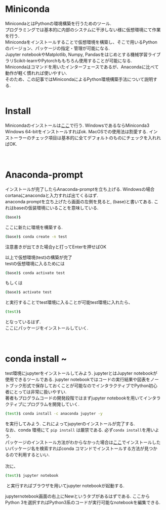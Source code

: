 # Miniconda
MinicondaとはPythonの環境構築を行うためのツール.  
プログラミングでは基本的に内部のシステムに干渉しない様に仮想環境にて作業を行う.  
Minicondaをインストールすることで仮想環境を構築し、そこで用いるPythonのバージョン、パッケージの指定・管理が可能になる.  
Jupyter notebookやMatplotlib, Numpy, Pandasをはじめとする機械学習ライブラリScikit-learnやPytorchももちろん使用することが可能になる.   
Minicondaはコマンドを用いたインターフェースであるが、Anacondaに比べて動作が軽く慣れれば使いやすい.  
そのため、この記事ではMinicondaによるPython環境構築手法について説明する. 
<br>
<br>

# Install
Minicondaのインストールは[ここ](https://docs.conda.io/en/latest/miniconda.html)で行う. WindowsであるならMiniconda3 Windows 64-bitをインストールすればok. MacOSでの使用法は割愛する.  インストーラーのチェック項目は基本的に全てデフォルトのものにチェックを入れればOK.  
<br>
<br>

# Anaconda-prompt
インストールが完了したらAnaconda-promptを立ち上げる. Windowsの場合cortanaにanacondaと入力すれば出てくるはず.  
anaconda promptを立ち上げたら画面の左側を見ると, (base)と書いてある. これはbaseの仮装環境にいることを意味している.  
```zsh
(base)$
```
ここに新たに環境を構築する.  

```zsh
(base)$ conda create -n test
```
注意書きが出てきた場合yと打ってEnterを押せばOK  

以上で仮想環境(test)の構築が完了  
testの仮想環境に入るためには
```zsh
(base)$ conda activate test
```
もしくは
```zsh
(base)$ activate test
```
と実行することでtest環境に入ることが可能test環境に入れたら、
```zsh
(test)$
```
となっているはず.  
ここにパッケージをインストールしていく.  
<br>
<br>

# conda install ~
test環境にjupyterをインストールしてみよう. jupyterとはJupyter notebookが使用できるツールである. jupyter notebookではコードの実行結果や図表をノートブック形式で保存しておくことが可能なのでインタラクティブでPython初心者にとっては非常に扱いやすい.  
著者もプログラムコードの開発段階ではまずjupyter notebookを用いてインタラクティブにプログラムを開発していく.  
```zsh
(test)$ conda install -c anaconda jupyter -y
```
を実行してみよう. これによってjupyterのインストールが完了する.  
なお、conda 環境にて ```pip install``` は厳禁である. 必ず```conda install```を用いよう.  
パッケージのインストール方法がわからなかった場合は[ここ](https://anaconda.org/)でインストールしたいパッケージ名を検索すればconda コマンドでインストールする方法が見つかるので利用するといい.  
<br>
次に、　　
```zsh
(test)$ jupyter notebook
```
 と実行すればブラウザを用いてjupyter notebookが起動する.

jupyternotebook画面の右上にNewというタブがあるはずである. ここからPython 3を選択すればPython3系のコードが実行可能なnotebookを編集できる.  
